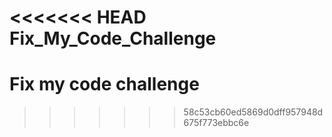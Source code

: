 <<<<<<< HEAD
Fix_My_Code_Challenge
=======
# Fix my code challenge
>>>>>>> 58c53cb60ed5869d0dff957948d675f773ebbc6e
